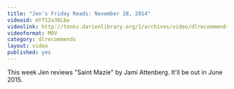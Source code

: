 ```yaml
---
title: "Jen's Friday Reads: November 28, 2014"
videoid: mYfS2o3OLbo
videolink: http://tonks.darienlibrary.org/1/archives/video/dlrecommends/20141128_friday_reads.mov
videoformat: MOV
category: dlrecommends
layout: video
published: yes
---
```


This week Jen reviews "Saint Mazie" by Jami Attenberg. It'll be out in June 2015.